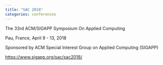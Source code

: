```yaml
---
title: "SAC 2018"
categories: conferences
---
```


The 33rd ACM/SIGAPP Symposium On Applied Computing

Pau, France, April 9 - 13, 2018

Sponsored by ACM Special Interest Group on Applied Computing (SIGAPP)

<https://www.sigapp.org/sac/sac2018/>
